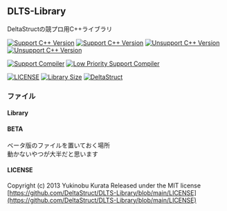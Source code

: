 ## DLTS-Library
DeltaStructの競プロ用C++ライブラリ

[![Support C++ Version](https://img.shields.io/badge/Support%20C%2B%2B%20Version-17-blue)](https://cpprefjp.github.io/lang/cpp17.html) 
[![Support C++ Version](https://img.shields.io/badge/Support%20C%2B%2B%20Version-20-blue)](https://cpprefjp.github.io/lang/cpp20.html)
[![Unsupport C++ Version](https://img.shields.io/badge/Unsupport%20Support%20C%2B%2B%20Version-~14-blue)](https://cpprefjp.github.io) 
[![Unsupport C++ Version](https://img.shields.io/badge/Unsupport%20Support%20C%2B%2B%20Version-23-blue)](https://cpprefjp.github.io/lang/cpp23.html)

[![Support Compiler](https://img.shields.io/badge/Support%20Compiler-G%2B%2B-blue)](https://gcc.gnu.org/) 
[![Low Priority Support Compiler](https://img.shields.io/badge/Low%20Priority%20Support%20Compiler-Clang-blue)](https://clang.llvm.org/)

[![LICENSE](https://img.shields.io/badge/LICENSE-MIT-red)](https://github.com/DeltaStruct/DLTS-Library/blob/main/LICENSE)
[![Library Size](https://img.shields.io/github/repo-size/DeltaStruct/DLTS-Library?label=Library%20Size)](https://github.com/DeltaStruct/DLTS-Library/blob/main/)
[![DeltaStruct](https://img.shields.io/endpoint?url=https%3A%2F%2Fatcoder-badges.now.sh%2Fapi%2Fatcoder%2Fjson%2FDeltaStruct)](https://atcoder.jp/users/DeltaStruct)  
### ファイル
#### Library
#### BETA
ベータ版のファイルを置いておく場所  
動かないやつが大半だと思います
#### LICENSE
Copyright (c) 2013 Yukinobu Kurata
Released under the MIT license
[https://github.com/DeltaStruct/DLTS-Library/blob/main/LICENSE](https://github.com/DeltaStruct/DLTS-Library/blob/main/LICENSE)
